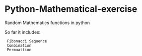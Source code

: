# Python-Mathematical-exercise
Random Mathematics functions in python

So far it includes:
```
 Fibonacci Sequence
 Combination
 Permuattion
```